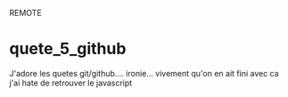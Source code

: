 REMOTE
# quete_5_github

J'adore les quetes git/github.... ironie...
vivement qu'on en ait fini avec ca
j'ai hate de retrouver le javascript
